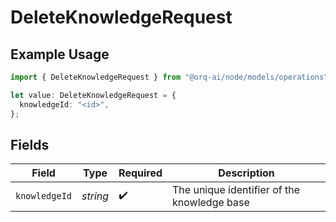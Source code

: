 # DeleteKnowledgeRequest

## Example Usage

```typescript
import { DeleteKnowledgeRequest } from "@orq-ai/node/models/operations";

let value: DeleteKnowledgeRequest = {
  knowledgeId: "<id>",
};
```

## Fields

| Field                                       | Type                                        | Required                                    | Description                                 |
| ------------------------------------------- | ------------------------------------------- | ------------------------------------------- | ------------------------------------------- |
| `knowledgeId`                               | *string*                                    | :heavy_check_mark:                          | The unique identifier of the knowledge base |